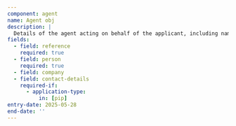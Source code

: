 ```yaml
---
component: agent
name: Agent obj
description: |
  Details of the agent acting on behalf of the applicant, including name and organisation if applicable
fields:
  - field: reference
    required: true
  - field: person
    required: true
  - field: company
  - field: contact-details
    required-if:
      - application-type:
          in: [pip]
entry-date: 2025-05-28
end-date: ''
---
```

